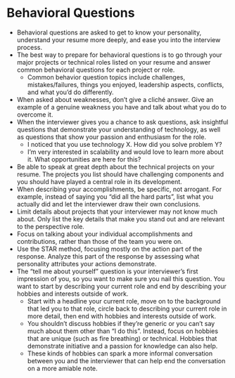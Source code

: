 # Behavioral Questions

- Behavioral questions are asked to get to know your personality, understand your resume more deeply, and ease you into the interview process.
- The best way to prepare for behavioral questions is to go through your major projects or technical roles listed on your resume and answer common behavioral questions for each project or role.
    - Common behavior question topics include challenges, mistakes/failures, things you enjoyed, leadership aspects, conflicts, and what you’d do differently.
- When asked about weaknesses, don’t give a cliché answer. Give an example of a genuine weakness you have and talk about what you do to overcome it.
- When the interviewer gives you a chance to ask questions, ask insightful questions that demonstrate your understanding of technology, as well as questions that show your passion and enthusiasm for the role.
    - I noticed that you use technology X. How did you solve problem Y?
    - I’m very interested in scalability and would love to learn more about it. What opportunities are here for this?
- Be able to speak at great depth about the technical projects on your resume. The projects you list should have challenging components and you should have played a central role in its development.
- When describing your accomplishments, be specific, not arrogant. For example, instead of saying you “did all the hard parts”, list what you actually did and let the interviewer draw their own conclusions.
- Limit details about projects that your interviewer may not know much about. Only list the key details that make you stand out and are relevant to the perspective role.
- Focus on talking about your individual accomplishments and contributions, rather than those of the team you were on.
- Use the STAR method, focusing mostly on the action part of the response. Analyze this part of the response by assessing what personality attributes your actions demonstrate.
- The “tell me about yourself” question is your interviewer’s first impression of you, so you want to make sure you nail this question. You want to start by describing your current role and end by describing your hobbies and interests outside of work.
    - Start with a headline your current role, move on to the background that led you to that role, circle back to describing your current role in more detail, then end with hobbies and interests outside of work.
    - You shouldn’t discuss hobbies if they’re generic or you can’t say much about them other than “I do this”. Instead, focus on hobbies that are unique (such as fire breathing) or technical. Hobbies that demonstrate initiative and a passion for knowledge can also help.
    - These kinds of hobbies can spark a more informal conversation between you and the interviewer that can help end the conversation on a more amiable note.
